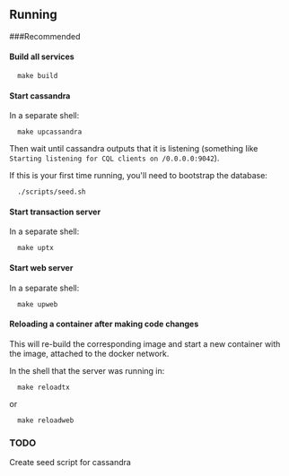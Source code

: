 ## Running

###Recommended
#### Build all services
```
  make build
```

#### Start cassandra
In a separate shell:
```
  make upcassandra
```
Then wait until cassandra outputs that it is listening (something like `Starting listening for CQL clients on /0.0.0.0:9042`).

If this is your first time running, you'll need to bootstrap the database:
```
  ./scripts/seed.sh
```
#### Start transaction server
In a separate shell:
```
  make uptx
```
#### Start web server
In a separate shell:
```
  make upweb
```

#### Reloading a container after making code changes
This will re-build the corresponding image and start a new container with the image, attached to the docker network.

In the shell that the server was running in:
```
  make reloadtx
```
or
```
  make reloadweb
```

### TODO
Create seed script for cassandra
